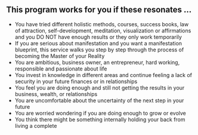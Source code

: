## This program works for you if these resonates ...

- You have tried different holistic methods, courses, success books, law of attraction, self-development, meditation, visualization or affirmations and you DO NOT have enough results or they only work temporarily
- If you are serious about manifestation and you want a manifestation blueprint, this service walks you step by step through the process of becoming the Master of your Reality
- You are ambitious, business owner, an entrepreneur, hard working, responsible and passionate about life
- You invest in knowledge in different areas and continue feeling a lack of security in your future finances or in relationships
- You feel you are doing enough and still not getting the results in your business, wealth, or relationships
- You are uncomfortable about the uncertainty of the next step in your future
- You are worried wondering if you are doing enough to grow or evolve
- You think there might be something internally holding your back from living a complete 

